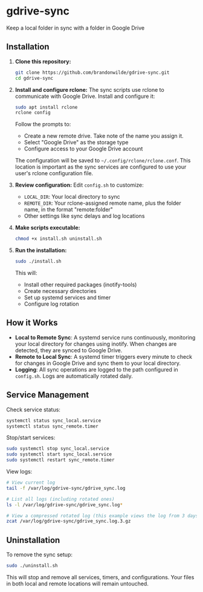 # gdrive-sync
Keep a local folder in sync with a folder in Google Drive

## Installation

1. **Clone this repository:**
   ```bash
   git clone https://github.com/brandonwilde/gdrive-sync.git
   cd gdrive-sync
   ```

2. **Install and configure rclone:**
   The sync scripts use rclone to communicate with Google Drive. Install and configure it:
   ```bash
   sudo apt install rclone
   rclone config
   ```
   Follow the prompts to:
   - Create a new remote drive. Take note of the name you assign it.
   - Select "Google Drive" as the storage type
   - Configure access to your Google Drive account

   The configuration will be saved to `~/.config/rclone/rclone.conf`. This location is important as the sync services are configured to use your user's rclone configuration file.

3. **Review configuration:**
   Edit `config.sh` to customize:
   - `LOCAL_DIR`: Your local directory to sync
   - `REMOTE_DIR`: Your rclone-assigned remote name, plus the folder name, in the format "remote:folder"
   - Other settings like sync delays and log locations

4. **Make scripts executable:**
   ```bash
   chmod +x install.sh uninstall.sh
   ```

5. **Run the installation:**
   ```bash
   sudo ./install.sh
   ```
   This will:
   - Install other required packages (inotify-tools)
   - Create necessary directories
   - Set up systemd services and timer
   - Configure log rotation

## How it Works

- **Local to Remote Sync**: A systemd service runs continuously, monitoring your local directory for changes using inotify. When changes are detected, they are synced to Google Drive.
- **Remote to Local Sync**: A systemd timer triggers every minute to check for changes in Google Drive and sync them to your local directory.
- **Logging**: All sync operations are logged to the path configured in `config.sh`. Logs are automatically rotated daily.

## Service Management

Check service status:
```bash
systemctl status sync_local.service
systemctl status sync_remote.timer
```

Stop/start services:
```bash
sudo systemctl stop sync_local.service
sudo systemctl start sync_local.service
sudo systemctl restart sync_remote.timer
```

View logs:
```bash
# View current log
tail -f /var/log/gdrive-sync/gdrive_sync.log

# List all logs (including rotated ones)
ls -l /var/log/gdrive-sync/gdrive_sync.log*

# View a compressed rotated log (this example views the log from 3 days ago)
zcat /var/log/gdrive-sync/gdrive_sync.log.3.gz
```

## Uninstallation

To remove the sync setup:
```bash
sudo ./uninstall.sh
```

This will stop and remove all services, timers, and configurations. Your files in both local and remote locations will remain untouched.